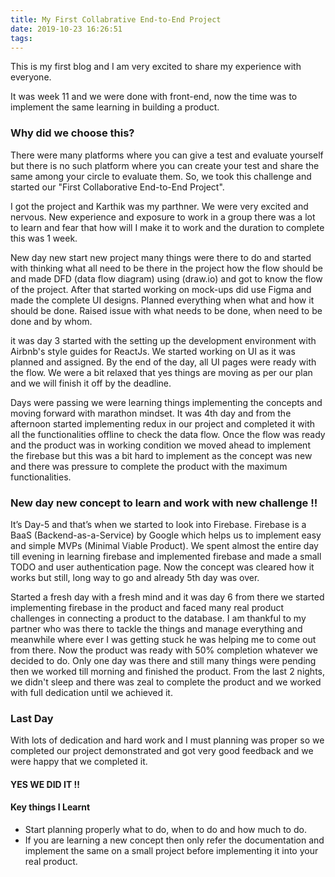 ```yaml
---
title: My First Collabrative End-to-End Project
date: 2019-10-23 16:26:51
tags:
---
```


This is my first blog and I am very excited to share my experience with everyone.

It was week 11 and we were done with front-end, now the time was to implement the same learning in building a product.

### Why did we choose this?

There were many platforms where you can give a test and evaluate yourself but there is no such platform where you can create your test and share the same among your circle to evaluate them. So, we took this challenge and started our "First Collaborative End-to-End Project".

I got the project and Karthik was my parthner. We were very excited and nervous. New experience and exposure to work in a group there was a lot to learn and fear that how will I make it to work and the duration to complete this was 1 week.

New day new start new project many things were there to do and started with thinking what all need to be there in the project how the flow should be and made DFD (data flow diagram) using (draw.io) and got to know the flow of the project. After that started working on mock-ups did use Figma and made the complete UI designs. Planned everything when what and how it should be done. Raised issue with what needs to be done, when need to be done and by whom.

it was day 3 started with the setting up the development environment with Airbnb's style guides for ReactJs. We started working on UI as it was planned and assigned. By the end of the day, all UI pages were ready with the flow. We were a bit relaxed that yes things are moving as per our plan and we will finish it off by the deadline.

Days were passing we were learning things implementing the concepts and moving forward with marathon mindset. It was 4th day and from the afternoon started implementing redux in our project and completed it with all the functionalities offline to check the data flow. Once the flow was ready and the product was in working condition we moved ahead to implement the firebase but this was a bit hard to implement as the concept was new and there was pressure to complete the product with the maximum functionalities.

### New day new concept to learn and work with new challenge !!

It’s Day-5 and that’s when we started to look into Firebase. Firebase is a BaaS (Backend-as-a-Service) by Google which helps us to implement easy and simple MVPs (Minimal Viable Product). We spent almost the entire day till evening in learning firebase and implemented firebase and made a small TODO and user authentication page. Now the concept was cleared how it works but still, long way to go and already 5th day was over.

Started a fresh day with a fresh mind and it was day 6 from there we started implementing firebase in the product and faced many real product challenges in connecting a product to the database. I am thankful to my partner who was there to tackle the things and manage everything and meanwhile where ever I was getting stuck he was helping me to come out from there. Now the product was ready with 50% completion whatever we decided to do. Only one day was there and still many things were pending then we worked till morning and finished the product. From the last 2 nights, we didn't sleep and there was zeal to complete the product and we worked with full dedication until we achieved it.

### Last Day

With lots of dedication and hard work and I must planning was proper so we completed our project demonstrated and got very good feedback and we were happy that we completed it.

#### YES WE DID IT !!

#### Key things I Learnt

- Start planning properly what to do, when to do and how much to do.
- If you are learning a new concept then only refer the documentation and implement the same on a small project before implementing it into your real product.
